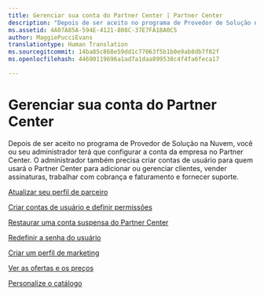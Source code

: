 ```yaml
---
title: Gerenciar sua conta do Partner Center | Partner Center
description: "Depois de ser aceito no programa de Provedor de Solução na Nuvem, você ou seu administrador terá que configurar a conta da empresa no Partner Center."
ms.assetid: 4A07A85A-594E-4121-808C-37E7FA18A0C5
author: MaggiePucciEvans
translationtype: Human Translation
ms.sourcegitcommit: 14ba85c868e59dd1c77063f5b1b0e9ab8db7f82f
ms.openlocfilehash: 44690119696a1ad7a1daa899538c4f4fa6feca17

---
```


# Gerenciar sua conta do Partner Center


Depois de ser aceito no programa de Provedor de Solução na Nuvem, você ou seu administrador terá que configurar a conta da empresa no Partner Center. O administrador também precisa criar contas de usuário para quem usará o Partner Center para adicionar ou gerenciar clientes, vender assinaturas, trabalhar com cobrança e faturamento e fornecer suporte.

[Atualizar seu perfil de parceiro](update-your-partner-profile.md)

[Criar contas de usuário e definir permissões](create-user-accounts-and-set-permissions.md)

[Restaurar uma conta suspensa do Partner Center](suspended-partner-center-account.md)

[Redefinir a senha do usuário](reset-a-user-password.md)

[Criar um perfil de marketing](create-a-marketing-profile.md)

[Ver as ofertas e os preços](see-offers-and-pricing.md)

[Personalize o catálogo](customize-the-catalog.md)

 

 






<!--HONumber=Nov16_HO4-->



